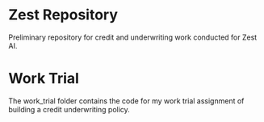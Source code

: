 # Zest Repository
Preliminary repository for credit and underwriting work conducted for Zest AI.

# Work Trial
The work_trial folder contains the code for my work trial assignment of building a credit underwriting policy. 
